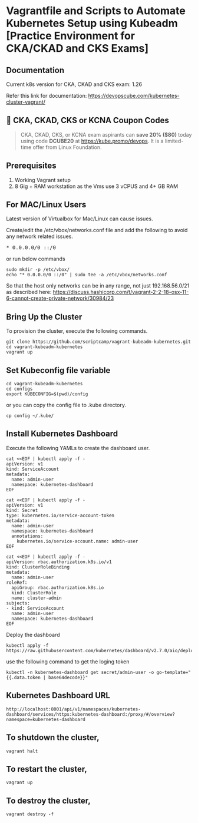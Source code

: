
# Vagrantfile and Scripts to Automate Kubernetes Setup using Kubeadm [Practice Environment for CKA/CKAD and CKS Exams]

## Documentation

Current k8s version for CKA, CKAD and CKS exam: 1.26

Refer this link for documentation: https://devopscube.com/kubernetes-cluster-vagrant/

## 🚀 CKA, CKAD, CKS or KCNA Coupon Codes

> CKA, CKAD, CKS, or KCNA exam aspirants can **save 20% ($80)** today using code **DCUBE20** at https://kube.promo/devops. It is a limited-time offer from Linux Foundation.

## Prerequisites

1. Working Vagrant setup
2. 8 Gig + RAM workstation as the Vms use 3 vCPUS and 4+ GB RAM

## For MAC/Linux Users

Latest version of Virtualbox for Mac/Linux can cause issues.

Create/edit the /etc/vbox/networks.conf file and add the following to avoid any network related issues.
<pre>* 0.0.0.0/0 ::/0</pre>

or run below commands

```shell
sudo mkdir -p /etc/vbox/
echo "* 0.0.0.0/0 ::/0" | sudo tee -a /etc/vbox/networks.conf
```

So that the host only networks can be in any range, not just 192.168.56.0/21 as described here:
https://discuss.hashicorp.com/t/vagrant-2-2-18-osx-11-6-cannot-create-private-network/30984/23

## Bring Up the Cluster

To provision the cluster, execute the following commands.

```shell
git clone https://github.com/scriptcamp/vagrant-kubeadm-kubernetes.git
cd vagrant-kubeadm-kubernetes
vagrant up
```
## Set Kubeconfig file variable

```shell
cd vagrant-kubeadm-kubernetes
cd configs
export KUBECONFIG=$(pwd)/config
```

or you can copy the config file to .kube directory.

```shell
cp config ~/.kube/
```

## Install Kubernetes Dashboard

Execute the following YAMLs to create the dashboard user.

```
cat <<EOF | kubectl apply -f -
apiVersion: v1
kind: ServiceAccount
metadata:
  name: admin-user
  namespace: kubernetes-dashboard
EOF
```

```
cat <<EOF | kubectl apply -f -
apiVersion: v1
kind: Secret
type: kubernetes.io/service-account-token
metadata:
  name: admin-user
  namespace: kubernetes-dashboard
  annotations:
    kubernetes.io/service-account.name: admin-user
EOF
```

```
cat <<EOF | kubectl apply -f -
apiVersion: rbac.authorization.k8s.io/v1
kind: ClusterRoleBinding
metadata:
  name: admin-user
roleRef:
  apiGroup: rbac.authorization.k8s.io
  kind: ClusterRole
  name: cluster-admin
subjects:
- kind: ServiceAccount
  name: admin-user
  namespace: kubernetes-dashboard
EOF
```

Deploy the dashboard

```
kubectl apply -f https://raw.githubusercontent.com/kubernetes/dashboard/v2.7.0/aio/deploy/recommended.yaml
```

use the following command to get the loging token

```
kubectl -n kubernetes-dashboard get secret/admin-user -o go-template="{{.data.token | base64decode}}" 
```

## Kubernetes Dashboard URL

```shell
http://localhost:8001/api/v1/namespaces/kubernetes-dashboard/services/https:kubernetes-dashboard:/proxy/#/overview?namespace=kubernetes-dashboard
```
## To shutdown the cluster,

```shell
vagrant halt
```

## To restart the cluster,

```shell
vagrant up
```

## To destroy the cluster,

```shell
vagrant destroy -f
```

